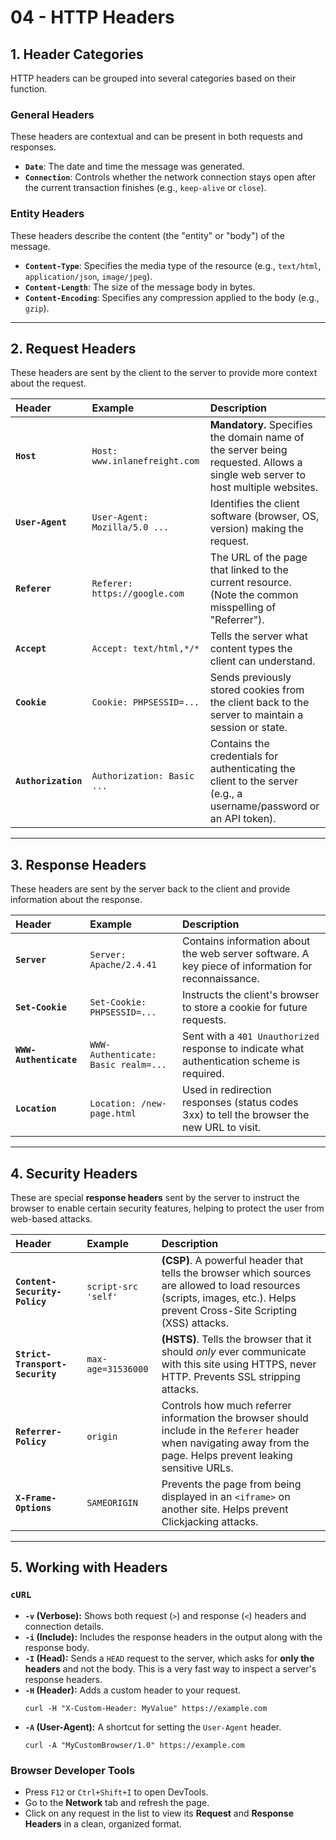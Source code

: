 # 04 - HTTP Headers

## 1. Header Categories

HTTP headers can be grouped into several categories based on their function.

### General Headers
These headers are contextual and can be present in both requests and responses.
*   **`Date`**: The date and time the message was generated.
*   **`Connection`**: Controls whether the network connection stays open after the current transaction finishes (e.g., `keep-alive` or `close`).

### Entity Headers
These headers describe the content (the "entity" or "body") of the message.
*   **`Content-Type`**: Specifies the media type of the resource (e.g., `text/html`, `application/json`, `image/jpeg`).
*   **`Content-Length`**: The size of the message body in bytes.
*   **`Content-Encoding`**: Specifies any compression applied to the body (e.g., `gzip`).

---

## 2. Request Headers

These headers are sent by the client to the server to provide more context about the request.

| Header | Example | Description |
| :--- | :--- | :--- |
| **`Host`** | `Host: www.inlanefreight.com` | **Mandatory.** Specifies the domain name of the server being requested. Allows a single web server to host multiple websites. |
| **`User-Agent`**| `User-Agent: Mozilla/5.0 ...`| Identifies the client software (browser, OS, version) making the request. |
| **`Referer`** | `Referer: https://google.com`| The URL of the page that linked to the current resource. (Note the common misspelling of "Referrer"). |
| **`Accept`** | `Accept: text/html,*/*` | Tells the server what content types the client can understand. |
| **`Cookie`** | `Cookie: PHPSESSID=...` | Sends previously stored cookies from the client back to the server to maintain a session or state. |
| **`Authorization`**| `Authorization: Basic ...` | Contains the credentials for authenticating the client to the server (e.g., a username/password or an API token). |

---

## 3. Response Headers

These headers are sent by the server back to the client and provide information about the response.

| Header | Example | Description |
| :--- | :--- | :--- |
| **`Server`** | `Server: Apache/2.4.41` | Contains information about the web server software. A key piece of information for reconnaissance. |
| **`Set-Cookie`**| `Set-Cookie: PHPSESSID=...`| Instructs the client's browser to store a cookie for future requests. |
| **`WWW-Authenticate`**| `WWW-Authenticate: Basic realm=...`| Sent with a `401 Unauthorized` response to indicate what authentication scheme is required. |
| **`Location`** | `Location: /new-page.html`| Used in redirection responses (status codes 3xx) to tell the browser the new URL to visit. |

---

## 4. Security Headers

These are special **response headers** sent by the server to instruct the browser to enable certain security features, helping to protect the user from web-based attacks.

| Header | Example | Description |
| :--- | :--- | :--- |
| **`Content-Security-Policy`** | `script-src 'self'` | **(CSP)**. A powerful header that tells the browser which sources are allowed to load resources (scripts, images, etc.). Helps prevent Cross-Site Scripting (XSS) attacks. |
| **`Strict-Transport-Security`**| `max-age=31536000` | **(HSTS)**. Tells the browser that it should *only* ever communicate with this site using HTTPS, never HTTP. Prevents SSL stripping attacks. |
| **`Referrer-Policy`** | `origin` | Controls how much referrer information the browser should include in the `Referer` header when navigating away from the page. Helps prevent leaking sensitive URLs. |
| **`X-Frame-Options`** | `SAMEORIGIN` | Prevents the page from being displayed in an `<iframe>` on another site. Helps prevent Clickjacking attacks. |

---

## 5. Working with Headers

### `cURL`
*   **`-v` (Verbose):** Shows both request (`>`) and response (`<`) headers and connection details.
*   **`-i` (Include):** Includes the response headers in the output along with the response body.
*   **`-I` (Head):** Sends a `HEAD` request to the server, which asks for **only the headers** and not the body. This is a very fast way to inspect a server's response headers.
*   **`-H` (Header):** Adds a custom header to your request.
    ```shell
    curl -H "X-Custom-Header: MyValue" https://example.com
    ```
*   **`-A` (User-Agent):** A shortcut for setting the `User-Agent` header.
    ```shell
    curl -A "MyCustomBrowser/1.0" https://example.com
    ```

### Browser Developer Tools
*   Press `F12` or `Ctrl+Shift+I` to open DevTools.
*   Go to the **Network** tab and refresh the page.
*   Click on any request in the list to view its **Request** and **Response Headers** in a clean, organized format.
